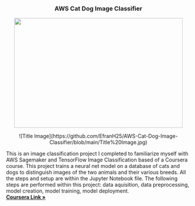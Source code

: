 <br />
<p align="center">
  <h3 align="center">AWS Cat Dog Image Classifier
</h3>

  <p align="center">
    <img width="460" height="300" src="https://github.com/EfranH25/AWS-Cat-Dog-Image-Classifier/blob/main/Title%20Image.jpg">
</p>
  
  <p align="center">
  ![Title Image](https://github.com/EfranH25/AWS-Cat-Dog-Image-Classifier/blob/main/Title%20Image.jpg)

  This is an image classification project I completed to familiarize myself with AWS Sagemaker and TensorFlow Image Classification based of a Coursera course. This project trains a neural net model on a database of cats and dogs to distinguish images of the two animals and their various breeds. All the steps and setup are within the Jupyter Notebook file. The following steps are performed within this project: data aquisition, data preprocessing, model creation, model training, model deployment.
    <br />
    <a href="https://www.coursera.org/projects/sagemaker-tensorflow"><strong>Coursera Link »</strong></a>
  </p>
</p>

